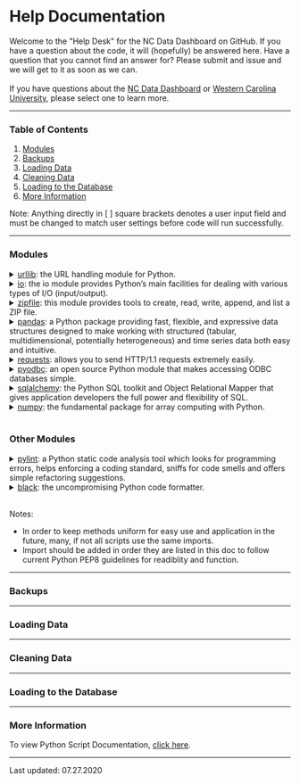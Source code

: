 # Help Documentation
Welcome to the "Help Desk" for the NC Data Dashboard on GitHub.  If you have a question about the code, it will (hopefully) be answered here.  Have a question that you cannot find an answer for? Please submit and issue and we will get to it as soon as we can.<br /><br />If you have questions about the [NC Data Dashboard](https://www.wcu.edu/engage/regional-development/data-dashboard.aspx) or [Western Carolina University](wcu.edu), please select one to learn more.
*** 
### Table of Contents
1. [Modules](#Modules)
2. [Backups](#Backups)
3. [Loading Data](#Loading-Data)
4. [Cleaning Data](#Cleaning-Data)
5. [Loading to the Database](#Loading-to-the-Database)
6. [More Information](#More-Information)

Note: Anything directly in [ ] square brackets denotes a user input field and must be changed to match user settings before code will run successfully.
***
### Modules
<details><summary><a href=https://www.geeksforgeeks.org/python-urllib-module/>urllib</a>: the URL handling module for Python.</summary><br>Installation:

    py -m pip install urllib --upgrade
</details>


<details><summary><a href=>io</a>: the io module provides Python’s main facilities for dealing with various types of I/O (input/output).</summary><br>Usage:

    from io import BytesIO

    zip_file = ZipFile(BytesIO(response.content))

</details>


<details><summary><a href=https://docs.python.org/3/library/zipfile.html>zipfile</a>: this module provides tools to create, read, write, append, and list a ZIP file.</summary><br>Usage:

    from zipfile import ZipFile

    zip_file = ZipFile[io import](response.content))
    files = zip_file.namelist()
    with zip_file.open(files[number of file in list]) as [filetype1]:
        data_frame = pd.read_[filetype2]("[filetype1]", encoding="[type]", sep="[type]")
</details>


<details><summary><a href=https://pypi.org/project/pandas/>pandas</a>: a Python package providing fast, flexible, and expressive data structures designed to make working with structured (tabular, multidimensional, potentially heterogeneous) and time series data both easy and intuitive.</summary><br>Installation:

    py -m pip install pandas --upgrade
<br>
Usage:
    
    import pandas as pd
    
    data_frame = pd.read_csv("[filename]", encoding="[type]")
</details>


<details><summary><a href=https://pypi.org/project/requests/>requests</a>: allows you to send HTTP/1.1 requests extremely easily. </summary><br>Installation:

    py -m pip install requests --upgrade
<br>
Usage:

    response = requests.get("[download_link]")
</details>

<details><summary><a href=https://pypi.org/project/pyodbc/>pyodbc</a>: an open source Python module that makes accessing ODBC databases simple.</summary><br>Installation:

    py -m pip install pyodbc --upgrade
<br>
Usage:

    import pyodbc
    
    con = pyodbc.connect("Driver={SQL Server}:"
                         "Server=[server_name];"
                         "Database=[database_name];"
                         "Trusted_Connection=yes;",
                         autocommit=True)
<br>                         
After the connection to the database has been set up, we have to create a cursor to run SQL commands in a Python file.
    
    c = con.cursor()
<br>
When the cursor has been created, we can now use it so perform SQL queries:
    
    c.execute("[sql query]")
</details>


<details><summary><a href=https://pypi.org/project/SQLAlchemy/>sqlalchemy</a>: the Python SQL toolkit and Object Relational Mapper that gives application developers the full power and flexibility of SQL.</summary><br>Installation:

    py -m pip install SQLAlchemy --upgrade
<br>   
Usage:

    from sqlalchemy import create_engine
</details>


<details><summary><a href=https://pypi.org/project/numpy/>numpy</a>: the fundamental package for array computing with Python.</summary><br>Installation:

    py -m pip install numpy --upgrade
<br>
Usage:

    import numpy as np

    data_frame["column1"] = data_frame["column1"].replace(np.nan, "", regex=True)
</details>
<br>

### Other Modules
<details><summary><a href=https://pypi.org/project/pylint/>pylint</a>: a Python static code analysis tool which looks for programming errors, helps enforcing a coding standard, sniffs for code smells and offers simple refactoring suggestions.</summary><br>Installation:

    py -m pip install pylint --upgrade
<br>
Usage (in command line):

    pylint [filename]
</details>


<details><summary><a href=https://pypi.org/project/black/#:~:text=Black%20is%20the%20uncompromising%20Python%20code%20formatter.%20By,time%20and%20mental%20energy%20for%20more%20important%20matters.>black</a>: the uncompromising Python code formatter.</summary><br>Installation:

    py -m pip install black --upgrade
<br>
Usage (in command line):

    black [filename]
</details>
<br>

Notes: 
* In order to keep methods uniform for easy use and application in the future, many, if not all scripts use the same imports. 
* Import should be added in order they are listed in this doc to follow current Python PEP8 guidelines for readiblity and function.
***
### Backups
***
### Loading Data
***
### Cleaning Data
***
### Loading to the Database
***
### More Information
To view Python Script Documentation, [click here](https://github.com/NC-Data-Dashboard/DataDashboard_Public/blob/master/PythonScriptsDocumentation.md).
***
Last updated: 07.27.2020
